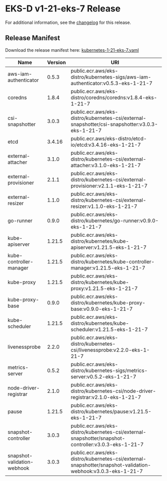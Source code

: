 # EKS-D v1-21-eks-7 Release

For additional information, see the [changelog](CHANGELOG-v1-21-eks-7.md) for this release.

## Release Manifest
Download the release manifest here: [kubernetes-1-21-eks-7.yaml](https://distro.eks.amazonaws.com/kubernetes-1-21/kubernetes-1-21-eks-7.yaml)

| Name | Version | URI |
|------|---------|-----|
| aws-iam-authenticator | 0.5.3 | public.ecr.aws/eks-distro/kubernetes-sigs/aws-iam-authenticator:v0.5.3-eks-1-21-7 |
| coredns | 1.8.4 | public.ecr.aws/eks-distro/coredns/coredns:v1.8.4-eks-1-21-7 |
| csi-snapshotter | 3.0.3 | public.ecr.aws/eks-distro/kubernetes-csi/external-snapshotter/csi-snapshotter:v3.0.3-eks-1-21-7 |
| etcd | 3.4.16 | public.ecr.aws/eks-distro/etcd-io/etcd:v3.4.16-eks-1-21-7 |
| external-attacher | 3.1.0 | public.ecr.aws/eks-distro/kubernetes-csi/external-attacher:v3.1.0-eks-1-21-7 |
| external-provisioner | 2.1.1 | public.ecr.aws/eks-distro/kubernetes-csi/external-provisioner:v2.1.1-eks-1-21-7 |
| external-resizer | 1.1.0 | public.ecr.aws/eks-distro/kubernetes-csi/external-resizer:v1.1.0-eks-1-21-7 |
| go-runner | 0.9.0 | public.ecr.aws/eks-distro/kubernetes/go-runner:v0.9.0-eks-1-21-7 |
| kube-apiserver | 1.21.5 | public.ecr.aws/eks-distro/kubernetes/kube-apiserver:v1.21.5-eks-1-21-7 |
| kube-controller-manager | 1.21.5 | public.ecr.aws/eks-distro/kubernetes/kube-controller-manager:v1.21.5-eks-1-21-7 |
| kube-proxy | 1.21.5 | public.ecr.aws/eks-distro/kubernetes/kube-proxy:v1.21.5-eks-1-21-7 |
| kube-proxy-base | 0.9.0 | public.ecr.aws/eks-distro/kubernetes/kube-proxy-base:v0.9.0-eks-1-21-7 |
| kube-scheduler | 1.21.5 | public.ecr.aws/eks-distro/kubernetes/kube-scheduler:v1.21.5-eks-1-21-7 |
| livenessprobe | 2.2.0 | public.ecr.aws/eks-distro/kubernetes-csi/livenessprobe:v2.2.0-eks-1-21-7 |
| metrics-server | 0.5.2 | public.ecr.aws/eks-distro/kubernetes-sigs/metrics-server:v0.5.2-eks-1-21-7 |
| node-driver-registrar | 2.1.0 | public.ecr.aws/eks-distro/kubernetes-csi/node-driver-registrar:v2.1.0-eks-1-21-7 |
| pause | 1.21.5 | public.ecr.aws/eks-distro/kubernetes/pause:v1.21.5-eks-1-21-7 |
| snapshot-controller | 3.0.3 | public.ecr.aws/eks-distro/kubernetes-csi/external-snapshotter/snapshot-controller:v3.0.3-eks-1-21-7 |
| snapshot-validation-webhook | 3.0.3 | public.ecr.aws/eks-distro/kubernetes-csi/external-snapshotter/snapshot-validation-webhook:v3.0.3-eks-1-21-7 |

